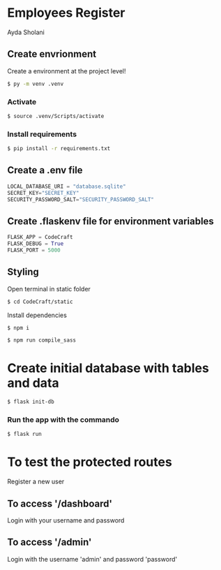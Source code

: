 # Employees Register
<p>Ayda Sholani</p>

## Create envrionment
Create a environment at the project level!
```bash
$ py -m venv .venv
```
### Activate
```bash
$ source .venv/Scripts/activate
```
### Install requirements
```bash
$ pip install -r requirements.txt
```

## Create a .env file 
```python
LOCAL_DATABASE_URI = "database.sqlite"
SECRET_KEY="SECRET_KEY"
SECURITY_PASSWORD_SALT="SECURITY_PASSWORD_SALT"
```

## Create .flaskenv file for environment variables
```python
FLASK_APP = CodeCraft
FLASK_DEBUG = True
FLASK_PORT = 5000
```
## Styling

Open terminal in static folder
```bash
$ cd CodeCraft/static
```
Install dependencies
```bash
$ npm i
```

```bash
$ npm run compile_sass
```
# Create initial database with tables and data
```bash
$ flask init-db
```

### Run the app with the commando 
```bash
$ flask run 
```

# To test the protected routes
Register a new user

## To access '/dashboard'
Login with your username and password

## To access '/admin'
Login with the username 'admin' and password 'password'
